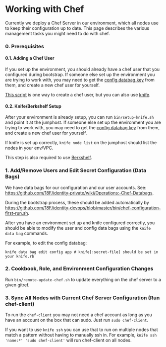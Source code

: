 # Working with Chef

Currently we deploy a Chef Server in our environment, which all nodes use to
keep their configuration up to date.  This page describes the various management
tasks you might need to do with chef.

### 0. Prerequisites

#### 0.1. Adding a Chef User

If you set up the environment, you should already have a chef user that you
configured during bootstrap.  If someone else set up the environment you are
trying to work with, you may need to get the [config databag
key](https://github.com/18F/identity-private/issues/1825) from them, and create
a new chef user for yourself.

[This
script](https://github.com/18F/identity-devops/blob/master/bin/createchefclient.sh)
is one way to create a chef user, but you can also use
[knife](https://docs.chef.io/knife_user.html).

<!-- # TODO XXX -->

#### 0.2. Knife/Berkshelf Setup

After your environment is already setup, you can run `bin/setup-knife.sh` and
point it at the jumphost.  If someone else set up the environment you are
trying to work with, you may need to get the [config databag
key](https://github.com/18F/identity-private/issues/1825) from them, and create
a new chef user for yourself.

If knife is set up correctly, `knife node list` on the jumphost should list the
nodes in your env/VPC.

This step is also required to use [Berkshelf](https://berkshelf.com/v2.0/).

### 1. Add/Remove Users and Edit Secret Configuration (Data Bags)

We have data bags for our configuration and our user accounts.  See:
https://github.com/18F/identity-private/wiki/Operations:-Chef-Databags.

During the bootstrap process, these should be added automatically by
https://github.com/18F/identity-devops/blob/master/bin/chef-configuration-first-run.sh.

After you have an environment set up and knife configured correctly, you should
be able to modify the user and config data bags using the `knife data bag`
commands.

For example, to edit the config databag:

```shell
knife data bag edit config app # knife[:secret-file] should be set in your knife.rb
```

### 2. Cookbook, Role, and Environment Configuration Changes

Run `bin/remote-update-chef.sh` to update everything on the chef server to a
given gitref.

### 3. Sync All Nodes with Current Chef Server Configuration (Run chef-client)

To run the `chef-client` you may not need a chef account as long as you have an
account on the box that can sudo.  Just run `sudo chef-client`.

If you want to use `knife ssh` you can use that to run on multiple nodes that
match a pattern without having to manually ssh in.  For example, `knife ssh
'name:*' 'sudo chef-client'` will run chef-client on all nodes.
